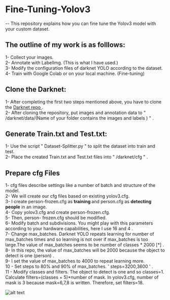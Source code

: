 # Fine-Tuning-Yolov3

-- This repository explains how you can fine tune the Yolov3 model with your custom dataset. 

## The outline of my work is as folllows: <br />
  1- Collect your images. <br />
  2- Annotate with LabelImg. (This is what I have used.)<br />
  3- Modify the configuration files of darknet YOLO according to the dataset. <br /> 
  4- Train with Google Colab or on your local machine. (Fine-tuning)<br />
## Clone the Darknet: <br />
  1- After completing the first two steps mentioned above, you have to clone the [Darknet repo ](https://github.com/pjreddie/darknet) . <br />
  2- After cloning the repository, put images and annotation data to  " /darknet/data/(Name of your folder contains the images and labels ) " .<br />
## Generate Train.txt and Test.txt: <br />
  1- Use the script " Dataset-Splitter.py " to split the dataset into train and test. <br />
  2- Place the created Train.txt and Test.txt files into  " /darknet/cfg " .<br />
  
## Prepare cfg Files  <br />
  1- cfg files describe  settings like a number of batch and structure of the model.<br />
  2- We will create our cfg files based on existing  yolov3.cfg.<br />
  3- I create person-frozen.cfg as <strong>training </strong> and person.cfg as <strong> detecting people</strong> in an image. <br />
  4- Copy yolov3.cfg and create person-frozen.cfg.<br />
  5- Then, person- frozen.cfg should be modified.<br />
  6- Modify batch and subdivisions. You might play with this parameters according to your hardware capabilities, here  I use 16 and 4 . <br />
  7- Change max_batches. Darknet YOLO repeats learning for number of max_batches times and so learning is not over if max_batches is too large.The value of      max_batches seems to be number of classes * 2000 [*] . <br />
  8- In this repo, the value of max_batches will be 2000 because the object to detect is one (person) .<br />
  9- I set the value of max_batches to 4000 to repeat learning more.<br />
  10 - Set steps to 80% and 90% of max_batches. ' steps=3200,3600 ' . <br />
  11 - Modify classes and filters. The object to detect is one and so classes=1. Calculate filters=(classes + 5)*number of mask. In yolov3.cfg, number of mask is 3 because mask=6,7,8 is written. Therefore, set filters=18. <br />
  
  ![alt text](https://github.com/[mertcihangiroglu]/[Fine-Tuning-Yolov3]/blob/[branch]/frozen.png?raw=true)
